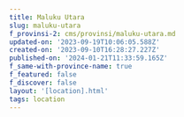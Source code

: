 ```yaml
---
title: Maluku Utara
slug: maluku-utara
f_provinsi-2: cms/provinsi/maluku-utara.md
updated-on: '2023-09-19T10:06:05.588Z'
created-on: '2023-09-10T16:28:27.227Z'
published-on: '2024-01-21T11:33:59.165Z'
f_same-with-province-name: true
f_featured: false
f_discover: false
layout: '[location].html'
tags: location
---
```




